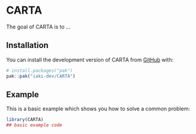 
# CARTA

<!-- badges: start -->
<!-- badges: end -->

The goal of CARTA is to ...

## Installation

You can install the development version of CARTA from [GitHub](https://github.com/) with:

``` r
# install.packages("pak")
pak::pak("iaki-dev/CARTA")
```

## Example

This is a basic example which shows you how to solve a common problem:

``` r
library(CARTA)
## basic example code
```

